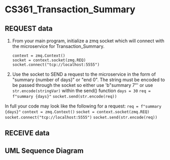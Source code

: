 # CS361_Transaction_Summary

## REQUEST data
1. From your main program, initialize a zmq socket which will connect with the microservice for Transaction_Summary.
   ```
   context = zmq.Context()
   socket = context.socket(zmq.REQ)
   socket.connect("tcp://localhost:5555")
   ```
3. Use the socket to SEND a request to the microservice in the form of "summary {number of days}" or "end 0". The string must be encoded to be passed through the socket so either use 'b"summary 7"' or use `str.encode(stringVar)` within the send() function
   `days = 30`
   `req = f"summary {days}"`
   `socket.send(str.encode(req))`

In full your code may look like the following for a request:
  `req = f"summary {days}"`
  `context = zmq.Context()`
  `socket = context.socket(zmq.REQ)`
  `socket.connect("tcp://localhost:5555")`
  `socket.send(str.encode(req))`

## RECEIVE data


## UML Sequence Diagram

